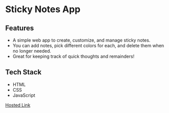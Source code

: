 # Sticky Notes App

## Features
- A simple web app to create, customize, and manage sticky notes.
- You can add notes, pick different colors for each, and delete them when no longer needed.
- Great for keeping track of quick thoughts and remainders!

## Tech Stack
- HTML
- CSS
- JavaScript

[Hosted Link](https://kirthanaa05.github.io/StickyNotes/)
